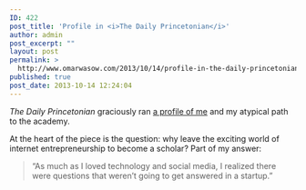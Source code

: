 ```yaml
---
ID: 422
post_title: 'Profile in <i>The Daily Princetonian</i>'
author: admin
post_excerpt: ""
layout: post
permalink: >
  http://www.omarwasow.com/2013/10/14/profile-in-the-daily-princetonian/
published: true
post_date: 2013-10-14 12:24:04
---
```

<em>The Daily Princetonian</em> graciously ran <a href="http://dailyprincetonian.com/news/2013/09/from-sexiest-internet-executive-to-politics-professor-omar-wasow/" title="From “sexiest Internet executive” to politics professor: Omar Wasow">a profile of me</a> and my atypical path to the academy. 

At the heart of the piece is the question: why leave the exciting world of internet entrepreneurship to become a scholar? Part of my answer:

<blockquote>“As much as I loved technology and social media, I realized there were questions that weren’t going to get answered in a startup.”</blockquote>
